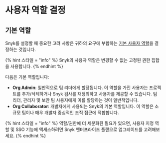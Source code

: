 # 사용자 역할 결정

## 기본 역할

Snyk를 설정할 때 중요한 고려 사항은 귀하의 요구에 부합하는 [기본 사용자 역할](../../../snyk-admin/user-roles/pre-defined-roles.md)을 결정하는 것입니다.

{% hint 스타일 = "info" %}
Snyk의 사용자 역할은 변경할 수 없는 고정된 권한 집합을 사용합니다.
{% endhint %}

다음은 기본 역할입니다:

- **Org Admin**: 일반적으로 팀 리더에게 할당됩니다. 이 역할을 가진 사용자는 프로젝트를 추가/삭제하거나 Snyk 검사를 재정의하고 사용자를 제공할 수 있습니다. 팀 리더, 관리자 및 보안 팀 사용자에게 이를 할당하는 것이 일반적입니다.
- **Org Collaborator**: 개발자에게 사용되는 Snyk의 기본 역할입니다. 이 역할은 소규모 팀이나 매우 개발자 중심적인 조직 접근에 적합합니다.

{% hint 스타일 = "info" %}
역할/권한에 더 세분화된 필요가 있으면, 사용자 지정 역할 및 SSO 기능에 액세스하려면 Snyk 엔터프라이즈 플랜으로 업그레이드를 고려해보세요.
{% endhint %}